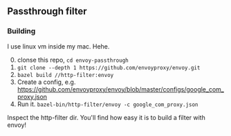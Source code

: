 ## Passthrough filter

### Building

I use linux vm inside my mac. Hehe.

0. clonse this repo, `cd envoy-passthrough`
1. `git clone --depth 1 https://github.com/envoyproxy/envoy.git`
2. `bazel build //http-filter:envoy`
3. Create a config, e.g. https://github.com/envoyproxy/envoy/blob/master/configs/google_com_proxy.json
4. Run it. `bazel-bin/http-filter/envoy -c google_com_proxy.json`

Inspect the http-filter dir. You'll find how easy it is to build a filter with envoy!
